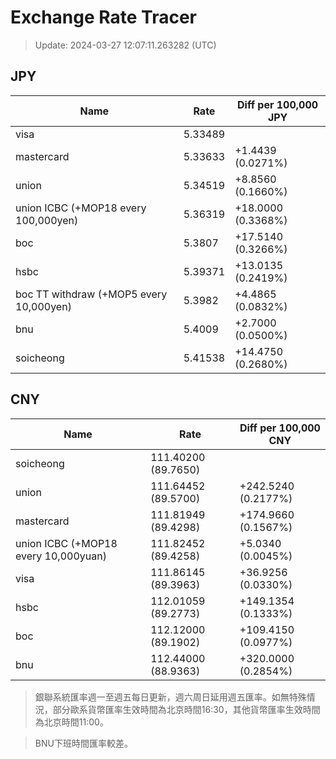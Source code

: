 # Exchange Rate Tracer

> Update: 2024-03-27 12:07:11.263282 (UTC)

## JPY

| Name                                    |    Rate | Diff per 100,000 JPY   |
|-----------------------------------------|---------|------------------------|
| visa                                    | 5.33489 |                        |
| mastercard                              | 5.33633 | +1.4439 (0.0271%)      |
| union                                   | 5.34519 | +8.8560 (0.1660%)      |
| union ICBC (+MOP18 every 100,000yen)    | 5.36319 | +18.0000 (0.3368%)     |
| boc                                     | 5.3807  | +17.5140 (0.3266%)     |
| hsbc                                    | 5.39371 | +13.0135 (0.2419%)     |
| boc TT withdraw (+MOP5 every 10,000yen) | 5.3982  | +4.4865 (0.0832%)      |
| bnu                                     | 5.4009  | +2.7000 (0.0500%)      |
| soicheong                               | 5.41538 | +14.4750 (0.2680%)     |

## CNY

| Name                                 | Rate                | Diff per 100,000 CNY   |
|--------------------------------------|---------------------|------------------------|
| soicheong                            | 111.40200	(89.7650) |                        |
| union                                | 111.64452	(89.5700) | +242.5240 (0.2177%)    |
| mastercard                           | 111.81949	(89.4298) | +174.9660 (0.1567%)    |
| union ICBC (+MOP18 every 10,000yuan) | 111.82452	(89.4258) | +5.0340 (0.0045%)      |
| visa                                 | 111.86145	(89.3963) | +36.9256 (0.0330%)     |
| hsbc                                 | 112.01059	(89.2773) | +149.1354 (0.1333%)    |
| boc                                  | 112.12000	(89.1902) | +109.4150 (0.0977%)    |
| bnu                                  | 112.44000	(88.9363) | +320.0000 (0.2854%)    |


> 銀聯系統匯率週一至週五每日更新，週六周日延用週五匯率。如無特殊情況，部分歐系貨幣匯率生效時間為北京時間16:30，其他貨幣匯率生效時間為北京時間11:00。

> BNU下班時間匯率較差。

